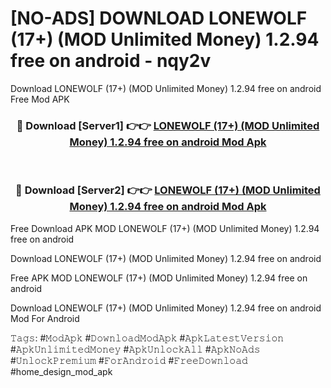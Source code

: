 # [NO-ADS] DOWNLOAD LONEWOLF (17+) (MOD Unlimited Money) 1.2.94 free on android - nqy2v
Download LONEWOLF (17+) (MOD Unlimited Money) 1.2.94 free on android Free Mod APK

<div align="center">
<h3>🔴 Download [Server1] 👉👉 <a href="https://apk-comot.site?title=LONEWOLF_(17+)_(MOD_Unlimited_Money)_1.2.94_free_on_android">LONEWOLF (17+) (MOD Unlimited Money) 1.2.94 free on android Mod Apk</a></h3><br>

<h3>🔴 Download [Server2] 👉👉 <a href="https://apk-comot.site?title=LONEWOLF_(17+)_(MOD_Unlimited_Money)_1.2.94_free_on_android">LONEWOLF (17+) (MOD Unlimited Money) 1.2.94 free on android Mod Apk</a></h3>
</div>


Free Download APK MOD LONEWOLF (17+) (MOD Unlimited Money) 1.2.94 free on android

Download LONEWOLF (17+) (MOD Unlimited Money) 1.2.94 free on android 

Free APK MOD LONEWOLF (17+) (MOD Unlimited Money) 1.2.94 free on android 

Download LONEWOLF (17+) (MOD Unlimited Money) 1.2.94 free on android Mod For Android

𝚃𝚊𝚐𝚜: #𝙼𝚘𝚍𝙰𝚙𝚔 #𝙳𝚘𝚠𝚗𝚕𝚘𝚊𝚍𝙼𝚘𝚍𝙰𝚙𝚔 #𝙰𝚙𝚔𝙻𝚊𝚝𝚎𝚜𝚝𝚅𝚎𝚛𝚜𝚒𝚘𝚗 #𝙰𝚙𝚔𝚄𝚗𝚕𝚒𝚖𝚒𝚝𝚎𝚍𝙼𝚘𝚗𝚎𝚢 #𝙰𝚙𝚔𝚄𝚗𝚕𝚘𝚌𝚔𝙰𝚕𝚕 #𝙰𝚙𝚔𝙽𝚘𝙰𝚍𝚜 #𝚄𝚗𝚕𝚘𝚌𝚔𝙿𝚛𝚎𝚖𝚒𝚞𝚖 #𝙵𝚘𝚛𝙰𝚗𝚍𝚛𝚘𝚒𝚍 #𝙵𝚛𝚎𝚎𝙳𝚘𝚠𝚗𝚕𝚘𝚊𝚍 #home_design_mod_apk